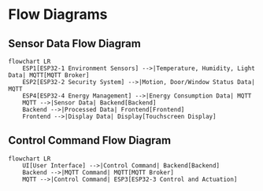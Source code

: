 # Flow Diagrams

## Sensor Data Flow Diagram

```mermaid
flowchart LR
    ESP1[ESP32-1 Environment Sensors] -->|Temperature, Humidity, Light Data| MQTT[MQTT Broker]
    ESP2[ESP32-2 Security System] -->|Motion, Door/Window Status Data| MQTT
    ESP4[ESP32-4 Energy Management] -->|Energy Consumption Data| MQTT
    MQTT -->|Sensor Data| Backend[Backend]
    Backend -->|Processed Data| Frontend[Frontend]
    Frontend -->|Display Data| Display[Touchscreen Display]
```

## Control Command Flow Diagram

```mermaid
flowchart LR
    UI[User Interface] -->|Control Command| Backend[Backend]
    Backend -->|MQTT Command| MQTT[MQTT Broker]
    MQTT -->|Control Command| ESP3[ESP32-3 Control and Actuation]
```
